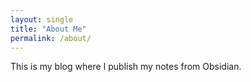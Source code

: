 ```yaml
---
layout: single
title: "About Me"
permalink: /about/
---
```


This is my blog where I publish my notes from Obsidian.

